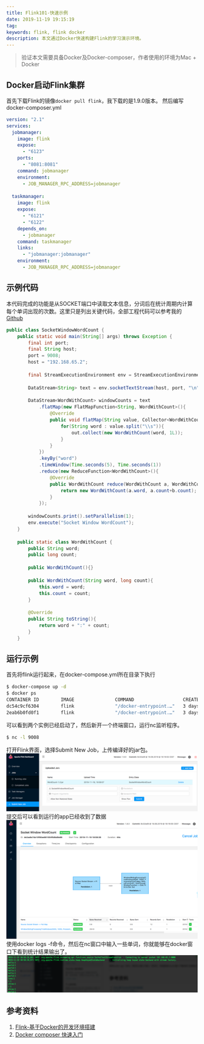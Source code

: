 ```yaml
---
title: Flink101-快速示例
date: 2019-11-19 19:15:19
tag: 
keywords: flink, flink docker
description: 本文通过Docker快速构建Flink的学习演示环境。
---
```


> 验证本文需要具备Docker及Docker-composer，作者使用的环境为Mac + Docker


## Docker启动Flink集群
首先下载Flink的镜像```docker pull flink```，我下载的是1.9.0版本。
然后编写 docker-composer.yml

```yaml
version: "2.1"
services:
  jobmanager:
    image: flink
    expose:
      - "6123"
    ports:
      - "8081:8081"
    command: jobmanager
    environment:
      - JOB_MANAGER_RPC_ADDRESS=jobmanager

  taskmanager:
    image: flink
    expose:
      - "6121"
      - "6122"
    depends_on:
      - jobmanager
    command: taskmanager
    links:
      - "jobmanager:jobmanager"
    environment:
      - JOB_MANAGER_RPC_ADDRESS=jobmanager
```

## 示例代码
本代码完成的功能是从SOCKET端口中读取文本信息，分词后在统计周期内计算每个单词出现的次数。这里只是列出关键代码，全部工程代码可以参考我的 [Github](https://github.com/cocowool/code-space/tree/master/java/flink-1-wordcount)
```java
public class SocketWindowWordCount {
    public static void main(String[] args) throws Exception {
        final int port;
        final String host;
        port = 9008;
        host = "192.168.65.2";

        final StreamExecutionEnvironment env = StreamExecutionEnvironment.getExecutionEnvironment();

        DataStream<String> text = env.socketTextStream(host, port, "\n");

        DataStream<WordWithCount> windowCounts = text
            .flatMap(new FlatMapFunction<String, WordWithCount>(){
                @Override
                public void flatMap(String value, Collector<WordWithCount> out){
                    for(String word : value.split("\\s")){
                        out.collect(new WordWithCount(word, 1L));
                    }
                }
            })
            .keyBy("word")
            .timeWindow(Time.seconds(5), Time.seconds(1))
            .reduce(new ReduceFunction<WordWithCount>(){
                @Override
                public WordWithCount reduce(WordWithCount a, WordWithCount b){
                    return new WordWithCount(a.word, a.count+b.count);
                }
            });

        windowCounts.print().setParallelism(1);
        env.execute("Socket Window WordCount");
    }

    public static class WordWithCount {
        public String word;
        public long count;

        public WordWithCount(){}

        public WordWithCount(String word, long count){
            this.word = word;
            this.count = count;
        }

        @Override
        public String toString(){
            return word + ":" + count;
        }
    }
```

## 运行示例
首先将flink运行起来，在docker-compose.yml所在目录下执行
```bash
$ docker-compose up -d
$ docker ps
CONTAINER ID        IMAGE               COMMAND                  CREATED             STATUS              PORTS                              NAMES
dc54c9cf6304        flink               "/docker-entrypoint.…"   3 days ago          Up 4 seconds        6121-6123/tcp, 8081/tcp            flink_taskmanager_1
2eab6b0fd0f1        flink               "/docker-entrypoint.…"   3 days ago          Up 3 seconds        6123/tcp, 0.0.0.0:8081->8081/tcp   flink_jobmanager_1
```
可以看到两个实例已经启动了，然后新开一个终端窗口，运行nc监听程序。
```bash
$ nc -l 9008
```
打开Flink界面，选择Submit New Job，上传编译好的jar包。
![](20191119-flink-101-quick-start/3736984-a44484de4fd748e7.png)
提交后可以看到运行的app已经收到了数据
![](20191119-flink-101-quick-start/3736984-001eb7e2e6512454.png)
使用docker logs -f命令，然后在nc窗口中输入一些单词，你就能够在docker窗口下看到统计结果输出了。
![](20191119-flink-101-quick-start/3736984-b1e4364db44ce1bb.png)

## 参考资料

1. [Flink-基于Docker的开发环境搭建](https://www.iamle.com/archives/2572.html)
2. [Docker composer 快速入门](https://www.cnblogs.com/phpk/p/11205467.html%20)











